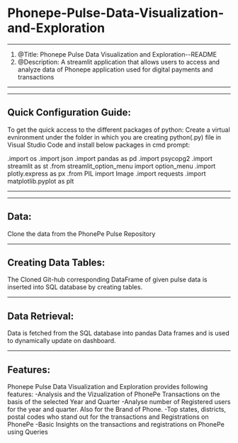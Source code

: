 # Phonepe-Pulse-Data-Visualization-and-Exploration

------------------------------------------------------------------------------------------------------
1. @Title: Phonepe Pulse Data Visualization and Exploration--README
2. @Description: A streamlit application that allows users to access and analyze data of Phonepe application used for digital payments and transactions
------------------------------------------------------------------------------------------------------

-----------------------------
Quick Configuration Guide:
-----------------------------
To get the quick access to the different packages of python:
Create a virtual evnironment under the folder in which you are creating python(.py) file in Visual Studio Code and install below packages in cmd prompt:

.import os
.import json
.import pandas as pd
.import psycopg2
.import streamlit as st
.from streamlit_option_menu import option_menu
.import plotly.express as px
.from PIL import Image
.import requests
.import matplotlib.pyplot as plt

------------------------------------------------------------------------------------------------------------------
----------------------------------------
**Data:**
----------------------------------------
Clone the data from the PhonePe Pulse Repository

--------------------------------------------------
**Creating Data Tables:**
---------------------------------------------------
The Cloned Git-hub corresponding DataFrame of given pulse data is inserted into SQL database by creating tables.

----------------------------------------------------------------
**Data Retrieval:**
--------------------------------------------------------------
Data is fetched from the SQL database into pandas Data frames and is used to dynamically update on dashboard.

--------------------------
Features:
--------------------------
Phonepe Pulse Data Visualization and Exploration provides following features:
-Analysis and the Vizualization of PhonePe Transactions on the basis of the selected Year and Quarter
-Analyse number of Registered users for the year and quarter. Also for the Brand of Phone.
-Top states, districts, postal codes who stand out for the transactions and Registrations on PhonePe
-Basic Insights on the transactions and registrations on PhonePe using Queries


